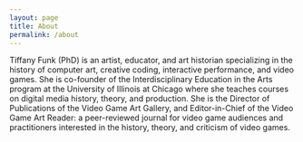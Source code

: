 ```yaml
---
layout: page
title: About
permalink: /about
---
```


Tiffany Funk (PhD) is an artist, educator, and art historian specializing in the history of computer art, creative coding, interactive performance, and video games. She is co-founder of the Interdisciplinary Education in the Arts program at the University of Illinois at Chicago where she teaches courses on digital media history, theory, and production. She is the Director of Publications of the Video Game Art Gallery, and Editor-in-Chief of the Video Game Art Reader: a peer-reviewed journal for video game audiences and practitioners interested in the history, theory, and criticism of video games.
